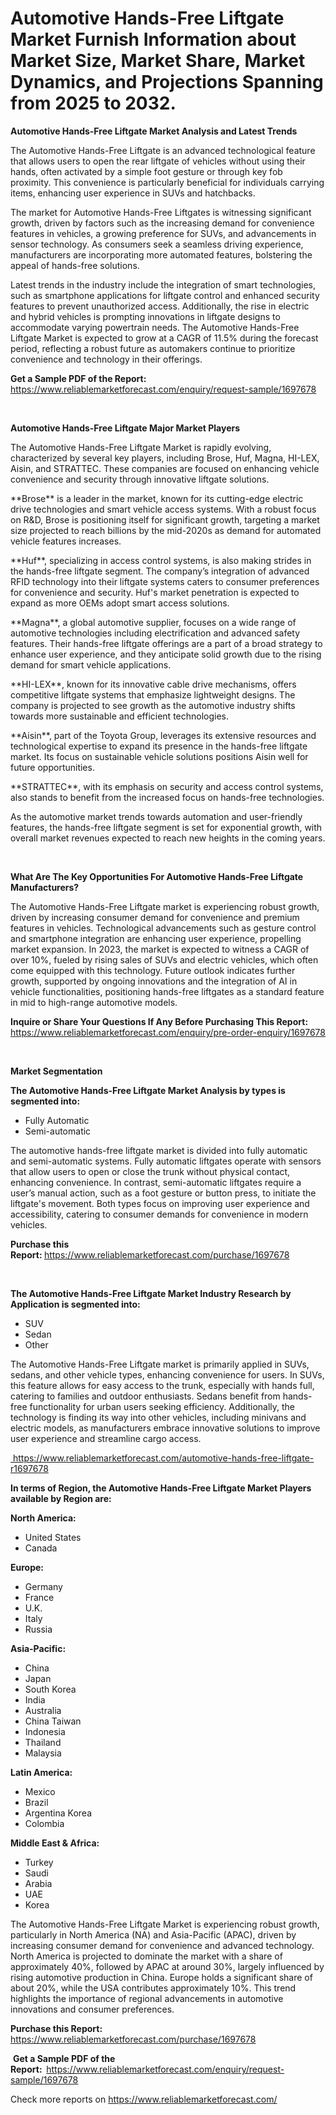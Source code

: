 <p><h1>Automotive Hands-Free Liftgate Market Furnish Information about Market Size, Market Share, Market Dynamics, and Projections Spanning from 2025 to 2032.</h1></p><p><strong>Automotive Hands-Free Liftgate Market Analysis and Latest Trends</strong></p>
<p><p>The Automotive Hands-Free Liftgate is an advanced technological feature that allows users to open the rear liftgate of vehicles without using their hands, often activated by a simple foot gesture or through key fob proximity. This convenience is particularly beneficial for individuals carrying items, enhancing user experience in SUVs and hatchbacks.</p><p>The market for Automotive Hands-Free Liftgates is witnessing significant growth, driven by factors such as the increasing demand for convenience features in vehicles, a growing preference for SUVs, and advancements in sensor technology. As consumers seek a seamless driving experience, manufacturers are incorporating more automated features, bolstering the appeal of hands-free solutions.</p><p>Latest trends in the industry include the integration of smart technologies, such as smartphone applications for liftgate control and enhanced security features to prevent unauthorized access. Additionally, the rise in electric and hybrid vehicles is prompting innovations in liftgate designs to accommodate varying powertrain needs. The Automotive Hands-Free Liftgate Market is expected to grow at a CAGR of 11.5% during the forecast period, reflecting a robust future as automakers continue to prioritize convenience and technology in their offerings.</p></p>
<p><strong>Get a Sample PDF of the Report:&nbsp;</strong> <a href="https://www.reliablemarketforecast.com/enquiry/request-sample/1697678?utm_campaign=3282&utm_medium=2&utm_source=Github&utm_content=ia&utm_term=24032025&utm_id=automotive-hands-free-liftgate">https://www.reliablemarketforecast.com/enquiry/request-sample/1697678</a></p>
<p>&nbsp;</p>
<p><strong>Automotive Hands-Free Liftgate Major Market Players</strong></p>
<p><p>The Automotive Hands-Free Liftgate Market is rapidly evolving, characterized by several key players, including Brose, Huf, Magna, HI-LEX, Aisin, and STRATTEC. These companies are focused on enhancing vehicle convenience and security through innovative liftgate solutions.</p><p>**Brose** is a leader in the market, known for its cutting-edge electric drive technologies and smart vehicle access systems. With a robust focus on R&D, Brose is positioning itself for significant growth, targeting a market size projected to reach billions by the mid-2020s as demand for automated vehicle features increases.</p><p>**Huf**, specializing in access control systems, is also making strides in the hands-free liftgate segment. The company’s integration of advanced RFID technology into their liftgate systems caters to consumer preferences for convenience and security. Huf's market penetration is expected to expand as more OEMs adopt smart access solutions.</p><p>**Magna**, a global automotive supplier, focuses on a wide range of automotive technologies including electrification and advanced safety features. Their hands-free liftgate offerings are a part of a broad strategy to enhance user experience, and they anticipate solid growth due to the rising demand for smart vehicle applications.</p><p>**HI-LEX**, known for its innovative cable drive mechanisms, offers competitive liftgate systems that emphasize lightweight designs. The company is projected to see growth as the automotive industry shifts towards more sustainable and efficient technologies.</p><p>**Aisin**, part of the Toyota Group, leverages its extensive resources and technological expertise to expand its presence in the hands-free liftgate market. Its focus on sustainable vehicle solutions positions Aisin well for future opportunities.</p><p>**STRATTEC**, with its emphasis on security and access control systems, also stands to benefit from the increased focus on hands-free technologies.</p><p>As the automotive market trends towards automation and user-friendly features, the hands-free liftgate segment is set for exponential growth, with overall market revenues expected to reach new heights in the coming years.</p></p>
<p>&nbsp;</p>
<p><strong>What Are The Key Opportunities For Automotive Hands-Free Liftgate Manufacturers?</strong></p>
<p><p>The Automotive Hands-Free Liftgate market is experiencing robust growth, driven by increasing consumer demand for convenience and premium features in vehicles. Technological advancements such as gesture control and smartphone integration are enhancing user experience, propelling market expansion. In 2023, the market is expected to witness a CAGR of over 10%, fueled by rising sales of SUVs and electric vehicles, which often come equipped with this technology. Future outlook indicates further growth, supported by ongoing innovations and the integration of AI in vehicle functionalities, positioning hands-free liftgates as a standard feature in mid to high-range automotive models.</p></p>
<p><strong>Inquire or Share Your Questions If Any Before Purchasing This Report:</strong> <a href="https://www.reliablemarketforecast.com/enquiry/pre-order-enquiry/1697678?utm_campaign=3282&utm_medium=2&utm_source=Github&utm_content=ia&utm_term=24032025&utm_id=automotive-hands-free-liftgate">https://www.reliablemarketforecast.com/enquiry/pre-order-enquiry/1697678</a></p>
<p>&nbsp;</p>
<p><strong>Market Segmentation</strong></p>
<p><strong>The Automotive Hands-Free Liftgate Market Analysis by types is segmented into:</strong></p>
<p><ul><li>Fully Automatic</li><li>Semi-automatic</li></ul></p>
<p><p>The automotive hands-free liftgate market is divided into fully automatic and semi-automatic systems. Fully automatic liftgates operate with sensors that allow users to open or close the trunk without physical contact, enhancing convenience. In contrast, semi-automatic liftgates require a user’s manual action, such as a foot gesture or button press, to initiate the liftgate's movement. Both types focus on improving user experience and accessibility, catering to consumer demands for convenience in modern vehicles.</p></p>
<p><strong>Purchase this Report:&nbsp;</strong><a href="https://www.reliablemarketforecast.com/purchase/1697678?utm_campaign=3282&utm_medium=2&utm_source=Github&utm_content=ia&utm_term=24032025&utm_id=automotive-hands-free-liftgate">https://www.reliablemarketforecast.com/purchase/1697678</a></p>
<p>&nbsp;</p>
<p><strong>The Automotive Hands-Free Liftgate Market Industry Research by Application is segmented into:</strong></p>
<p><ul><li>SUV</li><li>Sedan</li><li>Other</li></ul></p>
<p><p>The Automotive Hands-Free Liftgate market is primarily applied in SUVs, sedans, and other vehicle types, enhancing convenience for users. In SUVs, this feature allows for easy access to the trunk, especially with hands full, catering to families and outdoor enthusiasts. Sedans benefit from hands-free functionality for urban users seeking efficiency. Additionally, the technology is finding its way into other vehicles, including minivans and electric models, as manufacturers embrace innovative solutions to improve user experience and streamline cargo access.</p></p>
<p><a href="https://www.reliablemarketforecast.com/automotive-hands-free-liftgate-r1697678?utm_campaign=3282&utm_medium=2&utm_source=Github&utm_content=ia&utm_term=24032025&utm_id=automotive-hands-free-liftgate">&nbsp;https://www.reliablemarketforecast.com/automotive-hands-free-liftgate-r1697678</a></p>
<p><strong>In terms of Region, the Automotive Hands-Free Liftgate Market Players available by Region are:</strong></p>
<p>
    <p> <strong> North America: </strong>
        <ul>
            <li>United States</li>
            <li>Canada</li>
        </ul>
        </p> 
    <p> <strong> Europe: </strong>
        <ul>
            <li>Germany</li>
            <li>France</li>
            <li>U.K.</li>
            <li>Italy</li>
            <li>Russia</li>
        </ul>
        </p> 
    <p> <strong> Asia-Pacific: </strong>
        <ul>
            <li>China</li>
            <li>Japan</li>
            <li>South Korea</li>
            <li>India</li>
            <li>Australia</li>
            <li>China Taiwan</li>
            <li>Indonesia</li>
            <li>Thailand</li>
            <li>Malaysia</li>
        </ul>
        </p> 
    <p> <strong> Latin America: </strong>
        <ul>
            <li>Mexico</li>
            <li>Brazil</li>
            <li>Argentina Korea</li>
            <li>Colombia</li>
        </ul>
        </p> 
    <p> <strong> Middle East & Africa: </strong>
        <ul>
            <li>Turkey</li>
            <li>Saudi</li>
            <li>Arabia</li>
            <li>UAE</li>
            <li>Korea</li>
        </ul>
    </p>
    </p>
<p><p>The Automotive Hands-Free Liftgate Market is experiencing robust growth, particularly in North America (NA) and Asia-Pacific (APAC), driven by increasing consumer demand for convenience and advanced technology. North America is projected to dominate the market with a share of approximately 40%, followed by APAC at around 30%, largely influenced by rising automotive production in China. Europe holds a significant share of about 20%, while the USA contributes approximately 10%. This trend highlights the importance of regional advancements in automotive innovations and consumer preferences.</p></p>
<p><strong>Purchase this Report: </strong><a href="https://www.reliablemarketforecast.com/purchase/1697678?utm_campaign=3282&utm_medium=2&utm_source=Github&utm_content=ia&utm_term=24032025&utm_id=automotive-hands-free-liftgate">https://www.reliablemarketforecast.com/purchase/1697678</a></p>
<p>&nbsp;<strong>Get a Sample PDF of the Report:&nbsp;&nbsp;</strong><a href="https://www.reliablemarketforecast.com/enquiry/request-sample/1697678?utm_campaign=3282&utm_medium=2&utm_source=Github&utm_content=ia&utm_term=24032025&utm_id=automotive-hands-free-liftgate">https://www.reliablemarketforecast.com/enquiry/request-sample/1697678</a></p>
<p><strong></strong></p>
<p>Check more reports on <a href="https://www.reliablemarketforecast.com/?utm_campaign=3282&utm_medium=2&utm_source=Github&utm_content=ia&utm_term=24032025&utm_id=automotive-hands-free-liftgate">https://www.reliablemarketforecast.com/</a></p>